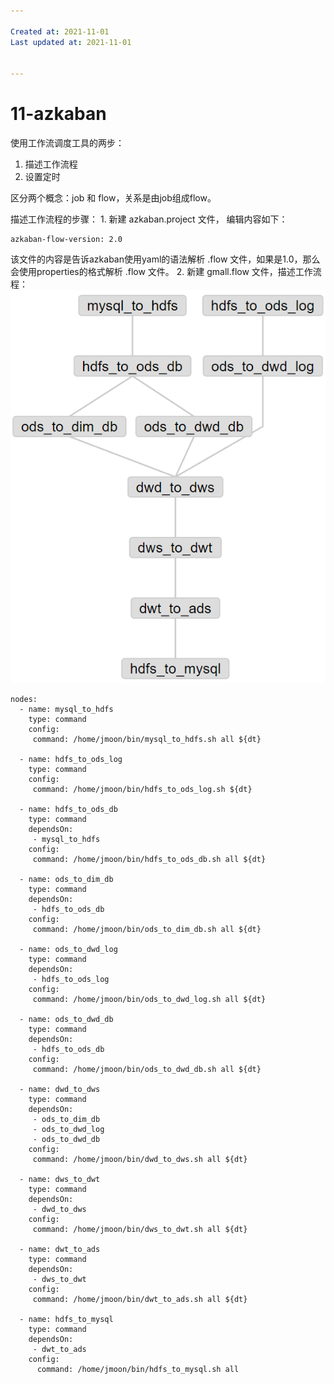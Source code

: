 ```yaml
---

Created at: 2021-11-01
Last updated at: 2021-11-01


---
```


# 11-azkaban


使用工作流调度工具的两步：

1. 描述工作流程
2. 设置定时

区分两个概念：job 和 flow，关系是由job组成flow。

描述工作流程的步骤：
1\. 新建 azkaban.project 文件， 编辑内容如下：
```
azkaban-flow-version: 2.0
```
该文件的内容是告诉azkaban使用yaml的语法解析 .flow 文件，如果是1.0，那么会使用properties的格式解析 .flow 文件。
2. 新建 gmall.flow 文件，描述工作流程：
![unknown_filename.png](./_resources/11-azkaban.resources/unknown_filename.png)
```
nodes:
  - name: mysql_to_hdfs
    type: command
    config:
     command: /home/jmoon/bin/mysql_to_hdfs.sh all ${dt}

  - name: hdfs_to_ods_log
    type: command
    config:
     command: /home/jmoon/bin/hdfs_to_ods_log.sh ${dt}

  - name: hdfs_to_ods_db
    type: command
    dependsOn:
     - mysql_to_hdfs
    config:
     command: /home/jmoon/bin/hdfs_to_ods_db.sh all ${dt}

  - name: ods_to_dim_db
    type: command
    dependsOn:
     - hdfs_to_ods_db
    config:
     command: /home/jmoon/bin/ods_to_dim_db.sh all ${dt}

  - name: ods_to_dwd_log
    type: command
    dependsOn:
     - hdfs_to_ods_log
    config:
     command: /home/jmoon/bin/ods_to_dwd_log.sh all ${dt}

  - name: ods_to_dwd_db
    type: command
    dependsOn:
     - hdfs_to_ods_db
    config:
     command: /home/jmoon/bin/ods_to_dwd_db.sh all ${dt}

  - name: dwd_to_dws
    type: command
    dependsOn:
     - ods_to_dim_db
     - ods_to_dwd_log
     - ods_to_dwd_db
    config:
     command: /home/jmoon/bin/dwd_to_dws.sh all ${dt}

  - name: dws_to_dwt
    type: command
    dependsOn:
     - dwd_to_dws
    config:
     command: /home/jmoon/bin/dws_to_dwt.sh all ${dt}

  - name: dwt_to_ads
    type: command
    dependsOn:
     - dws_to_dwt
    config:
     command: /home/jmoon/bin/dwt_to_ads.sh all ${dt}

  - name: hdfs_to_mysql
    type: command
    dependsOn:
     - dwt_to_ads
    config:
      command: /home/jmoon/bin/hdfs_to_mysql.sh all
```

